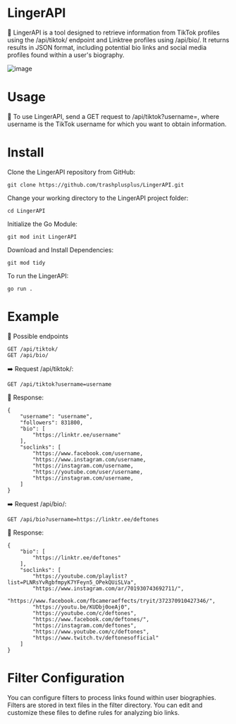 # LingerAPI
🔗 LingerAPI is a tool designed to retrieve information from TikTok profiles using the /api/tiktok/ endpoint and Linktree profiles using /api/bio/. It returns results in JSON format, including potential bio links and social media profiles found within a user's biography.

![image](https://github.com/trashplusplus/LingerAPI/assets/19663951/2ba39fdc-f0ff-457f-a514-2bdc60a18415)


# Usage
🔗 To use LingerAPI, send a GET request to /api/tiktok?username=, where username is the TikTok username for which you want to obtain information.

# Install

Clone the LingerAPI repository from GitHub:
```
git clone https://github.com/trashplusplus/LingerAPI.git
```
Change your working directory to the LingerAPI project folder:
```
cd LingerAPI
```
Initialize the Go Module:
```
git mod init LingerAPI
```
Download and Install Dependencies:
```
git mod tidy
```
To run the LingerAPI:
```
go run .
```

# Example

🔗 Possible endpoints
```
GET /api/tiktok/
GET /api/bio/
```


➡️ Request /api/tiktok/:

```
GET /api/tiktok?username=username
```

📃 Response:
```
{
    "username": "username",
    "followers": 831800,
    "bio": [
        "https://linktr.ee/username"
    ],
    "soclinks": [
        "https://www.facebook.com/username,
        "https://www.instagram.com/username,
        "https://instagram.com/username,
        "https://youtube.com/user/username,
        "https://instagram.com/username,
    ]
}
```
➡️ Request /api/bio/:
```
GET /api/bio?username=https://linktr.ee/deftones
```
📃 Response:
```
{
    "bio": [
        "https://linktr.ee/deftones"
    ],
    "soclinks": [
        "https://youtube.com/playlist?list=PLNRsYvRgbfmpyK7YFeyn5_OPekQUiSLVa",
        "https://www.instagram.com/ar/701930743692711/",
        "https://www.facebook.com/fbcameraeffects/tryit/372370910427346/",
        "https://youtu.be/KUDbj0oeAj0",
        "https://youtube.com/c/deftones",
        "https://www.facebook.com/deftones/",
        "https://instagram.com/deftones",
        "https://www.youtube.com/c/deftones",
        "https://www.twitch.tv/deftonesofficial"
    ]
}
```

# Filter Configuration
You can configure filters to process links found within user biographies. Filters are stored in text files in the filter directory. You can edit and customize these files to define rules for analyzing bio links.
